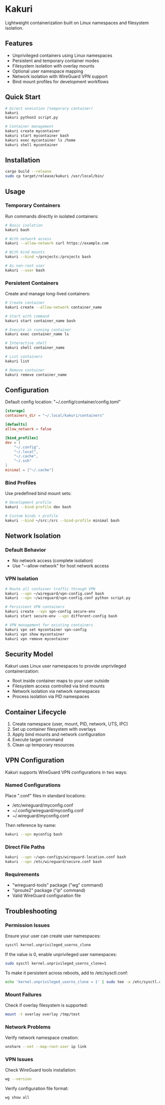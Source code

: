 # Kakuri

Lightweight containerization built on Linux namespaces and filesystem isolation.

## Features

- Unprivileged containers using Linux namespaces
- Persistent and temporary container modes
- Filesystem isolation with overlay mounts
- Optional user namespace mapping
- Network isolation with WireGuard VPN support
- Bind mount profiles for development workflows

## Quick Start

```bash
# Direct execution (temporary container)
kakuri
kakuri python3 script.py

# Container management
kakuri create mycontainer
kakuri start mycontainer bash
kakuri exec mycontainer ls /home
kakuri shell mycontainer
```

## Installation

```bash
cargo build --release
sudo cp target/release/kakuri /usr/local/bin/
```

## Usage

### Temporary Containers

Run commands directly in isolated containers:

```bash
# Basic isolation
kakuri bash

# With network access
kakuri --allow-network curl https://example.com

# With bind mounts
kakuri --bind ~/projects:/projects bash

# As non-root user
kakuri --user bash
```

### Persistent Containers

Create and manage long-lived containers:

```bash
# Create container
kakuri create --allow-network container_name

# Start with command
kakuri start container_name bash

# Execute in running container
kakuri exec container_name ls

# Interactive shell
kakuri shell container_name

# List containers
kakuri list

# Remove container
kakuri remove container_name
```

## Configuration

Default config location: "~/.config/container/config.toml"

```toml
[storage]
containers_dir = "~/.local/kakuri/containers"

[defaults]
allow_network = false

[bind_profiles]
dev = [
    "~/.config",
    "~/.local", 
    "~/.cache",
    "~/.ssh"
]
minimal = ["~/.cache"]
```

### Bind Profiles

Use predefined bind mount sets:

```bash
# Development profile
kakuri --bind-profile dev bash

# Custom binds + profile
kakuri --bind ~/src:/src --bind-profile minimal bash
```

## Network Isolation

### Default Behavior
- No network access (complete isolation)
- Use "--allow-network" for host network access

### VPN Isolation
```bash
# Route all container traffic through VPN
kakuri --vpn ~/wireguard/vpn-config.conf bash
kakuri --vpn ~/wireguard/vpn-config.conf python script.py

# Persistent VPN containers
kakuri create --vpn vpn-config secure-env
kakuri start secure-env --vpn different-config bash

# VPN management for existing containers
kakuri vpn set mycontainer vpn-config
kakuri vpn show mycontainer
kakuri vpn remove mycontainer
```

## Security Model

Kakuri uses Linux user namespaces to provide unprivileged containerization:

- Root inside container maps to your user outside
- Filesystem access controlled via bind mounts
- Network isolation via network namespaces
- Process isolation via PID namespaces

## Container Lifecycle

1. Create namespace (user, mount, PID, network, UTS, IPC)
2. Set up container filesystem with overlays
3. Apply bind mounts and network configuration
4. Execute target command
5. Clean up temporary resources

## VPN Configuration

Kakuri supports WireGuard VPN configurations in two ways:

### Named Configurations
Place ".conf" files in standard locations:
- /etc/wireguard/myconfig.conf
- ~/.config/wireguard/myconfig.conf
- ~/.wireguard/myconfig.conf

Then reference by name:
```bash
kakuri --vpn myconfig bash
```

### Direct File Paths
```bash
kakuri --vpn ~/vpn-configs/wireguard-location.conf bash
kakuri --vpn /etc/wireguard/secure.conf bash
```

### Requirements
- "wireguard-tools" package ("wg" command)
- "iproute2" package ("ip" command)
- Valid WireGuard configuration file

## Troubleshooting

### Permission Issues
Ensure your user can create user namespaces:
```bash
sysctl kernel.unprivileged_userns_clone
```

If the value is 0, enable unprivileged user namespaces:
```bash
sudo sysctl kernel.unprivileged_userns_clone=1
```

To make it persistent across reboots, add to /etc/sysctl.conf:
```bash
echo 'kernel.unprivileged_userns_clone = 1' | sudo tee -a /etc/sysctl.conf
```

### Mount Failures
Check if overlay filesystem is supported:
```bash
mount -t overlay overlay /tmp/test
```

### Network Problems
Verify network namespace creation:
```bash
unshare --net --map-root-user ip link
```

### VPN Issues
Check WireGuard tools installation:
```bash
wg --version
```

Verify configuration file format:
```bash
wg show all
```
